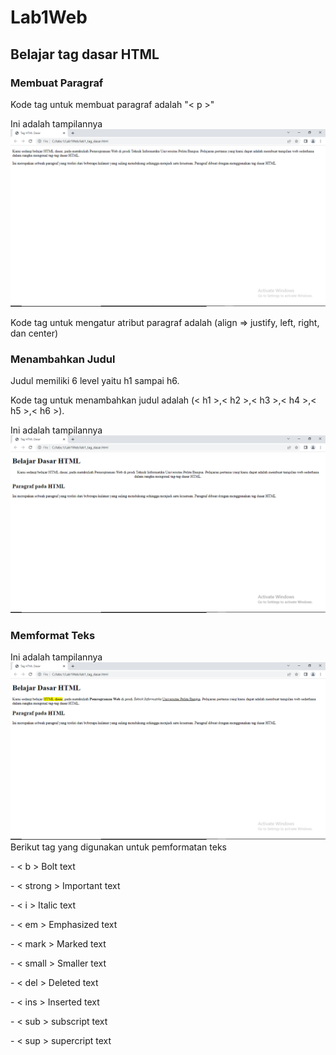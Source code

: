 # Lab1Web
## Belajar tag dasar HTML

### Membuat Paragraf
Kode tag untuk membuat paragraf adalah "< p >"<p>
Ini adalah tampilannya
![image1](/screenshot/ss1.png)
<p>Kode tag untuk mengatur atribut paragraf adalah (align => justify, left, right, dan center)

### Menambahkan Judul
Judul memiliki 6 level yaitu h1 sampai h6.<p>
Kode tag untuk menambahkan judul adalah (< h1 >,< h2 >,< h3 >,< h4 >,< h5 >,< h6 >).<p>
Ini adalah tampilannya
![image2](/screenshot/ss2.png)

### Memformat Teks
Ini adalah tampilannya
![image3](/screenshot/ss3.png)
Berikut tag yang digunakan untuk pemformatan teks
<p>- < b > Bolt text
<p>- < strong > Important text
<p>- < i > Italic text
<p>- < em > Emphasized text
<p>- < mark > Marked text
<p>- < small > Smaller text
<p>- < del > Deleted text
<p>- < ins > Inserted text
<p>- < sub > subscript text
<p>- < sup > supercript text
